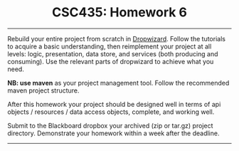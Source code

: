 <html>
<body>
<center>
<h1>CSC435: Homework 6</h1>
</center>
<hr />
<p>Rebuild your entire project from scratch in <a href="http://www.dropwizard.io/">Dropwizard</a>. Follow the tutorials to acquire a basic understanding, then reimplement your project at all levels: logic, presentation, data store, and services (both producing and consuming). Use the relevant parts of dropwizard to achieve what you need.</p>
<p><b>NB: use maven</b> as your project management tool. Follow the recommended maven project structure.</p>
<p>After this homework your project should be designed well in terms of api objects / resources / data access objects, complete, and working well.</p>
<p>Submit to the Blackboard dropbox your archived (zip or tar.gz) project directory. Demonstrate your homework within a week after the deadline.</p>
<hr />
</body>
</html>
